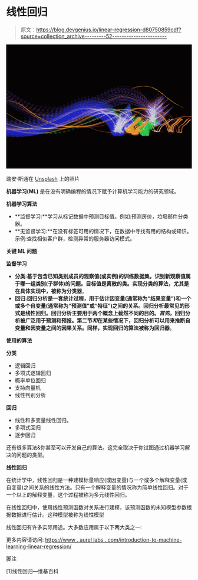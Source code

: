 # 线性回归

> 原文：<https://blog.devgenius.io/linear-regression-d80750859cdf?source=collection_archive---------52----------------------->

![](img/da90324ad6198239cb001ff7b23b60ac.png)

瑞安·斯通在 [Unsplash](https://unsplash.com?utm_source=medium&utm_medium=referral) 上的照片

**机器学习(ML)** 是在没有明确编程的情况下赋予计算机学习能力的研究领域。

**机器学习算法**

*   **监督学习:**学习从标记数据中预测目标值。例如:预测房价，垃圾邮件分类器。
*   **无监督学习:**在没有标签可用的情况下，在数据中寻找有用的结构或知识。示例:查找相似客户群，检测异常的服务器访问模式。

**关键 ML 问题**

**监督学习**

*   **分类:**基于包含已知类别成员的观察值(或实例)的训练数据集，识别新观察值属于哪一组类别(子群体)的问题。目标值是离散的类。实现分类的算法，尤其是在具体实现中，被称为**分类器**。
*   **回归:**回归分析是一套统计过程，用于估计因变量(通常称为“结果变量”)和一个或多个自变量(通常称为“预测值”或“特征”)之间的关系。回归分析最常见的形式是线性回归。回归分析主要用于两个概念上截然不同的目的。*首先*，回归分析被广泛用于预测和预报。第二节*和*在某些情况下，回归分析可以用来推断自变量和因变量之间的因果关系。同样，实现回归的算法被称为**回归器**。

**使用的算法**

**分类**

*   逻辑回归
*   多项式逻辑回归
*   概率单位回归
*   支持向量机
*   线性判别分析

**回归**

*   线性和多变量线性回归。
*   多项式回归
*   逐步回归

还有很多算法&你甚至可以开发自己的算法。这完全取决于你试图通过机器学习解决的问题的类型。

**线性回归**

在统计学中，线性回归是一种建模标量响应(或因变量)与一个或多个解释变量(或自变量)之间关系的线性方法。只有一个解释变量的情况称为简单线性回归。对于一个以上的解释变量，这个过程被称为多元线性回归。

在线性回归中，使用线性预测函数对关系进行建模，该预测函数的未知模型参数根据数据进行估计。这种模型被称为线性模型

线性回归有许多实际用途。大多数应用属于以下两大类之一:

更多内容请访问:
[https://www . aurel labs . com/introduction-to-machine-learning-linear-regression/](https://www.aureollabs.com/introduction-to-machine-learning-linear-regression/)

脚注

[1]线性回归—维基百科